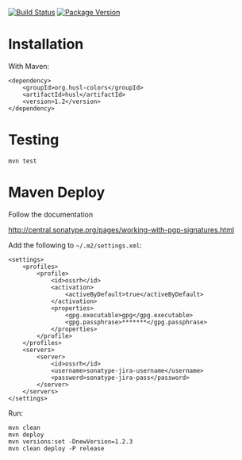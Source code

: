 [![Build Status](https://travis-ci.org/husl-colors/husl-java.svg?branch=master)](https://travis-ci.org/husl-colors/husl-java)
[![Package Version](https://img.shields.io/maven-central/v/org.husl-colors/husl.svg)](http://repo1.maven.org/maven2/org/husl-colors/husl/)

# Installation

With Maven:

    <dependency>
        <groupId>org.husl-colors</groupId>
        <artifactId>husl</artifactId>
        <version>1.2</version>
    </dependency>

# Testing

    mvn test

# Maven Deploy

Follow the documentation

http://central.sonatype.org/pages/working-with-pgp-signatures.html

Add the following to `~/.m2/settings.xml`:

    <settings>
        <profiles>
            <profile>
                <id>ossrh</id>
                <activation>
                    <activeByDefault>true</activeByDefault>
                </activation>
                <properties>
                    <gpg.executable>gpg</gpg.executable>
                    <gpg.passphrase>*******</gpg.passphrase>
                </properties>
            </profile>
        </profiles>
        <servers>
            <server>
                <id>ossrh</id>
                <username>sonatype-jira-username</username>
                <password>sonatype-jira-pass</password>
            </server>
        </servers>
    </settings>
    
Run:

    mvn clean
    mvn deploy
    mvn versions:set -DnewVersion=1.2.3
    mvn clean deploy -P release
    
